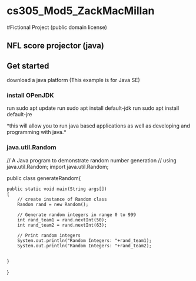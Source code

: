 # cs305_Mod5_ZackMacMillan
#Fictional Project (public domain license)
## NFL score projector (java)
## Get started 
download a java platform (This example is for Java SE)
### install OPenJDK
run sudo apt update
run sudo apt install default-jdk
run sudo apt install default-jre

\*this will allow you to run java based applications as well as developing and programming with java.\*

### java.util.Random

 // A Java program to demonstrate random number generation
// using java.util.Random;
import java.util.Random;

public class generateRandom{

	public static void main(String args[])
	{
		// create instance of Random class
		Random rand = new Random();

		// Generate random integers in range 0 to 999
		int rand_team1 = rand.nextInt(50);
		int rand_team2 = rand.nextInt(63);

		// Print random integers
		System.out.println("Random Integers: "+rand_team1);
		System.out.println("Random Integers: "+rand_team2);

	
	}
}

